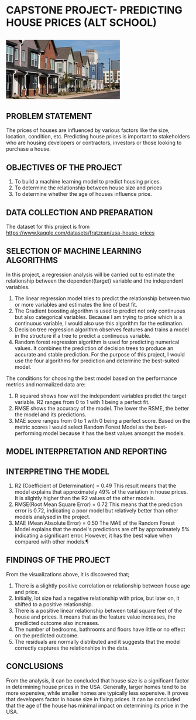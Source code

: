 # CAPSTONE PROJECT- PREDICTING HOUSE PRICES  (ALT SCHOOL)

![](houseimage.jpg)
---

## PROBLEM STATEMENT
The prices of houses are influenced by various factors like the size, location, condition, etc. Predicting house prices is important to stakeholders who are housing developers or contractors, investors or those looking to purchase a house.

## OBJECTIVES OF THE PROJECT
1. To build a machine learning model to predict housing prices.
2. To determine the relationship between house size and prices
3. To determine whether the age of houses influence price.


## DATA COLLECTION AND PREPARATION
The dataset for this project is from https://www.kaggle.com/datasets/fratzcan/usa-house-prices

## SELECTION OF MACHINE LEARNING ALGORITHMS
In this project, a regression analysis will be carried out to estimate the relationship between the dependent(target) variable and the independent variables.
1. The linear regression model tries to predict the relationship between two or more variables and estimates the line of best fit.
2. The Gradient boosting algorithm is used to predict not only continuous but also categorical variables. Because I am trying to price which is a continuous variable, I would also use this algorithm for the estimation.
3. Decision tree regression algorithm observes features and trains a model in the structure if a tree to predict a continuous variable.
4. Random forest regression algorithm is used for predicting numerical values. It combines the prediction of decision trees to produce an accurate and stable prediction.
For the purpose of this project, I would use the four algorithms for prediction and determine the best-suited model.

The conditions for choosing the best model based on the performance metrics and normalized data are:
1. R squared shows how well the independent variables predict the target variable. R2 ranges from 0 to 1 with 1 being a perfect fit.
2. RMSE shows the accuracy of the model. The lower the RSME, the better the model and its predictions.
3. MAE score ranges from 0 to 1 with 0 being a perfect score.
Based on the metric scores I would select Random Forest Model as the best-performing model because it has the best values amongst the models.


## MODEL INTERPRETATION AND REPORTING
## INTERPRETING THE MODEL
1. R2 (Coefficient of Determination) = 0.49
This result means that the model explains that approximately 49% of the variation in house prices. It is slightly higher than the R2 values of the other models.
2. RMSE(Root Mean Square Error) = 0.72
This means that the prediction error is 0.72, indicating a poor model but relatively better than other models analysed in the project.
3. MAE (Mean Absolute Error) = 0.50
The MAE of the Random Forest Model explains that the model's predictions are off by approximately 5% indicating a significant error. However, it has the best value when compared with other models.¶


## FINDINGS OF THE PROJECT
From the visualizations above, it is discovered that;
1. There is a slightly positive correlation or relationship between house age and price.
2. Initially, lot size had a negative relationship with price, but later on, it shifted to a positive relationship.
3. There is a positive linear relationship between total square feet of the house and prices. It means that as the feature value increases, the prediicted outcome also increases.
3. The number of bedrooms, bathrooms and floors have little or no effect on the predicted outcome.
4. The residuals are normally distributed and it suggests that the model correctly captures the relationships in the data.
   
## CONCLUSIONS
From the analysis, it can be concluded that house size is a significant factor in determining house prices in the USA. Generally, larger homes tend to be more expensive, while smaller homes are typically less expensive. It proves that developers factor in house size in fixing prices.
It can be concluded that the age of the house has minimal impact on determining its price in the USA.

